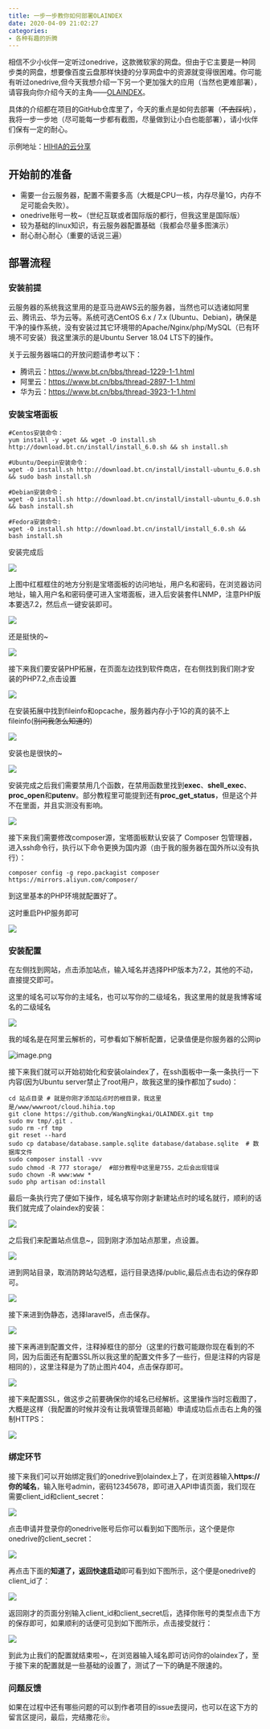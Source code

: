 ```yaml
---
title: 一步一步教你如何部署OLAINDEX
date: 2020-04-09 21:02:27
categories:
- 各种有趣的折腾
---
```

相信不少小伙伴一定听过onedrive，这款微软家的网盘。但由于它主要是一种同步类的网盘，想要像百度云盘那样快捷的分享网盘中的资源就变得很困难。你可能有听过onedrive,但今天我想介绍一下另一个更加强大的应用（当然也更难部署），请容我向你介绍今天的主角——[OLAINDEX](https://github.com/WangNingkai/OLAINDEX/)。
<!--more-->
具体的介绍都在项目的GitHub仓库里了，今天的重点是如何去部署（~~不去踩坑~~），我将一步一步地（尽可能每一步都有截图，尽量做到让小白也能部署），请小伙伴们保有一定的耐心。

示例地址：[HIHIA的云分享](https://cloud.hihia.top)

## 开始前的准备
- 需要一台云服务器，配置不需要多高（大概是CPU一核，内存尽量1G，内存不足可能会失败）。
- onedrive账号一枚~（世纪互联或者国际版的都行，但我这里是国际版）
- 较为基础的linux知识，有云服务器配置基础（我都会尽量多图演示）
- 耐心耐心耐心（重要的话说三遍）

## 部署流程
### 安装前提
云服务器的系统我这里用的是亚马逊AWS云的服务器，当然也可以选诸如阿里云、腾讯云、华为云等。系统可选CentOS 6.x / 7.x (Ubuntu、Debian)，确保是干净的操作系统，没有安装过其它环境带的Apache/Nginx/php/MySQL（已有环境不可安装）我这里演示的是Ubuntu Server 18.04 LTS下的操作。

关于云服务器端口的开放问题请参考以下：
- 腾讯云：https://www.bt.cn/bbs/thread-1229-1-1.html
- 阿里云：https://www.bt.cn/bbs/thread-2897-1-1.html
- 华为云：https://www.bt.cn/bbs/thread-3923-1-1.html

### 安装宝塔面板
```shell
#Centos安装命令：
yum install -y wget && wget -O install.sh http://download.bt.cn/install/install_6.0.sh && sh install.sh

#Ubuntu/Deepin安装命令：
wget -O install.sh http://download.bt.cn/install/install-ubuntu_6.0.sh && sudo bash install.sh

#Debian安装命令：
wget -O install.sh http://download.bt.cn/install/install-ubuntu_6.0.sh && bash install.sh

#Fedora安装命令:
wget -O install.sh http://download.bt.cn/install/install_6.0.sh && bash install.sh
```
安装完成后

![](https://image.hihia.top/Screenshot/20200409211518.png)

上图中红框框住的地方分别是宝塔面板的访问地址，用户名和密码，在浏览器访问地址，输入用户名和密码便可进入宝塔面板，进入后安装套件LNMP，注意PHP版本要选7.2，然后点一键安装即可。

![](https://image.hihia.top/Screenshot/20200409211811.png)

还是挺快的~

![](https://image.hihia.top/Screenshot/20200409211939.png)

接下来我们要安装PHP拓展，在页面左边找到软件商店，在右侧找到我们刚才安装的PHP7.2,点击设置

![](https://image.hihia.top/Screenshot/20200409212238.png)

在安装拓展中找到fileinfo和opcache，服务器内存小于1G的真的装不上fileinfo(~~别问我怎么知道的~~)

![](https://image.hihia.top/Screenshot/20200409212346.png)

安装也是很快的~

![](https://image.hihia.top/Screenshot/20200409212612.png)

安装完成之后我们需要禁用几个函数，在禁用函数里找到**exec**、**shell_exec**、**proc_open**和**putenv**。部分教程里可能提到还有**proc_get_status**，但是这个并不在里面，并且实测没有影响。

![](https://image.hihia.top/Screenshot/20200409212710.png)

接下来我们需要修改composer源，宝塔面板默认安装了 Composer 包管理器，进入ssh命令行，执行以下命令更换为国内源（由于我的服务器在国外所以没有执行）：

```shell
composer config -g repo.packagist composer https://mirrors.aliyun.com/composer/
```

到这里基本的PHP环境就配置好了。

这时重启PHP服务即可

![](https://image.hihia.top/Screenshot/20200409220205.png)

### 安装配置

在左侧找到网站，点击添加站点，输入域名并选择PHP版本为7.2，其他的不动，直接提交即可。

这里的域名可以写你的主域名，也可以写你的二级域名，我这里用的就是我博客域名的二级域名

![](https://image.hihia.top/Screenshot/20200409213716.png)

我的域名是在阿里云解析的，可参看如下解析配置，记录值便是你服务器的公网ip

![image.png](https://image.hihia.top/blog/8410a9c490fe922010d124894fc5cea1.png)

接下来我们就可以开始初始化和安装olaindex了，在ssh面板中一条一条执行一下内容(因为Ubuntu server禁止了root用户，故我这里的操作都加了sudo)：
```shell
cd 站点目录 # 就是你刚才添加站点时的根目录，我这里是/www/wwwroot/cloud.hihia.top
git clone https://github.com/WangNingkai/OLAINDEX.git tmp 
sudo mv tmp/.git . 
sudo rm -rf tmp 
git reset --hard 
sudo cp database/database.sample.sqlite database/database.sqlite  # 数据库文件
sudo composer install -vvv
sudo chmod -R 777 storage/	#部分教程中这里是755，之后会出现错误
sudo chown -R www:www *
sudo php artisan od:install
```
最后一条执行完了便如下操作，域名填写你刚才新建站点时的域名就行，顺利的话我们就完成了olaindex的安装：

![](https://image.hihia.top/Screenshot/20200409214946.png)

之后我们来配置站点信息~，回到刚才添加站点那里，点设置。

![](https://image.hihia.top/Screenshot/20200409215228.png)

进到网站目录，取消防跨站勾选框，运行目录选择/public,最后点击右边的保存即可。

![](https://image.hihia.top/Screenshot/20200409215349.png)

接下来进到伪静态，选择laravel5，点击保存。

![](https://image.hihia.top/Screenshot/20200409215558.png)

接下来再进到配置文件，注释掉框住的部分（这里的行数可能跟你现在看到的不同，因为后面还有配置SSL所以我这里的配置文件多了一些行，但是注释的内容是相同的），这里注释是为了防止图片404，点击保存即可。

![](https://image.hihia.top/Screenshot/20200409215739.png)

接下来配置SSL，做这步之前要确保你的域名已经解析。这里操作当时忘截图了，大概是这样（我配置的时候并没有让我填管理员邮箱）申请成功后点击右上角的强制HTTPS：

![](https://image.hihia.top/Screenshot/20200409220400.png)

### 绑定环节

接下来我们可以开始绑定我们的onedrive到olaindex上了，在浏览器输入**https://你的域名**，输入账号admin，密码12345678，即可进入API申请页面，我们现在需要client_id和client_secret：

![](https://image.hihia.top/Screenshot/20200409221344.png)

点击申请并登录你的onedrive账号后你可以看到如下图所示，这个便是你onedrive的client_secret：

![](https://image.hihia.top/Screenshot/20200409221007.png)

再点击下面的**知道了，返回快速启动**即可看到如下图所示，这个便是onedrive的client_id了：

![](https://image.hihia.top/Screenshot/20200409221217.png)

返回刚才的页面分别输入client_id和client_secret后，选择你账号的类型点击下方的保存即可，如果顺利的话便可见到如下图所示，点击接受就行：

![](https://image.hihia.top/Screenshot/20200409221635.png)

到此为止我们的配置就结束啦~，在浏览器输入域名即可访问你的olaindex了，至于接下来的配置就是一些基础的设置了，测试了一下的确是不限速的。

### 问题反馈
如果在过程中还有哪些问题的可以到作者项目的issue去提问，也可以在这下方的留言区提问，最后，完结撒花❀。